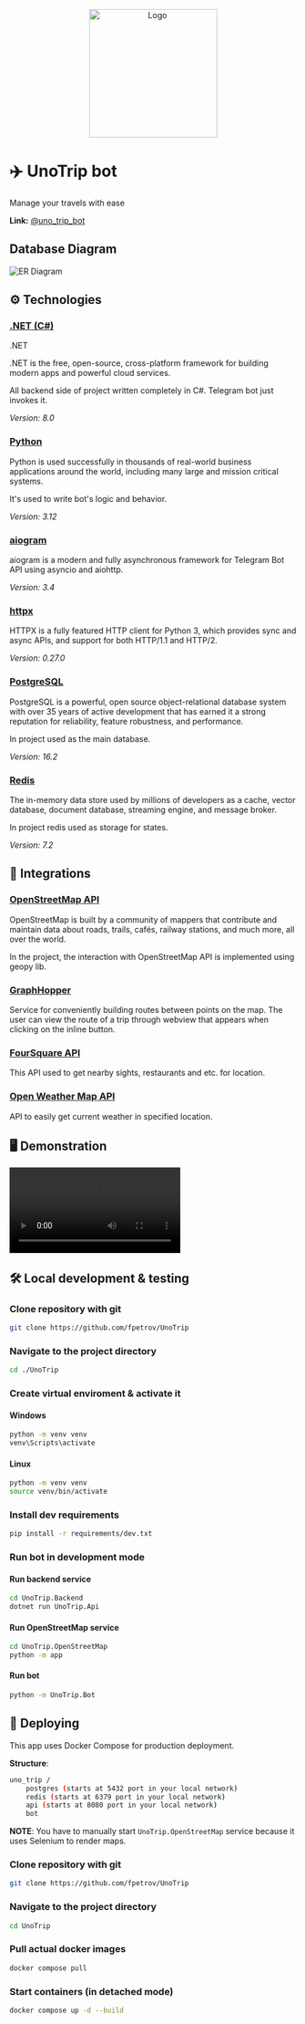 <p align="center"><img alt="Logo" height="225" width="225" src=".github/images/logo.jpg"></p>

# ✈️ UnoTrip bot

Manage your travels with ease

**Link:** [@uno_trip_bot](https://t.me/uno_trip_bot)

## Database Diagram

![ER Diagram](/.github/schemes/DataBaseScheme.png)

## ⚙️ Technologies

### [.NET (C#)](https://dotnet.microsoft.com/en-us/)

.NET 

.NET is the free, open-source, cross-platform framework for building modern apps and powerful cloud services.

All backend side of project written completely in C#. Telegram bot just invokes it.

*Version: 8.0*

### [Python](https://python.org/)

Python is used successfully in thousands of real-world business applications around the world, including many large and mission critical systems.

It's used to write bot's logic and behavior.

*Version: 3.12*

### [aiogram](https://aiogram.dev/)

aiogram is a modern and fully asynchronous framework for Telegram Bot API using asyncio and aiohttp.

*Version: 3.4*

### [httpx](https://www.sqlalchemy.org/)

HTTPX is a fully featured HTTP client for Python 3, which provides sync and async APIs, and support for both HTTP/1.1 and HTTP/2.

*Version: 0.27.0*

### [PostgreSQL](https://www.postgresql.org/)

PostgreSQL is a powerful, open source object-relational database system with over 35 years of active development that has earned it a strong reputation for reliability, feature robustness, and performance.

In project used as the main database.

*Version: 16.2*

### [Redis](https://redis.io/)

The in-memory data store used by millions of developers as a cache, vector database, document database, streaming engine, and message broker.

In project redis used as storage for states.

*Version: 7.2*

## 🤝 Integrations

### [OpenStreetMap API](https://wiki.openstreetmap.org/wiki/API)

OpenStreetMap is built by a community of mappers that contribute and maintain data about roads, trails, cafés, railway stations, and much more, all over the world.

In the project, the interaction with OpenStreetMap API is implemented using geopy lib.

### [GraphHopper](https://www.graphhopper.com/)

Service for conveniently building routes between points on the map. The user can view the route of a trip through webview that appears when clicking on the inline button.

### [FourSquare API](https://foursquare.com/)

This API used to get nearby sights, restaurants and etc. for location.

### [Open Weather Map API](https://openweathermap.org/)

API to easily get current weather in specified location.

## 🖥️ Demonstration

![Demo](/.github/gifs/demo.mp4)

## 🛠️ Local development & testing

### Clone repository with git

```bash
git clone https://github.com/fpetrov/UnoTrip
```

### Navigate to the project directory

```bash
cd ./UnoTrip
```

### Create virtual enviroment & activate it

#### Windows

```cmd
python -m venv venv
venv\Scripts\activate
```

#### Linux

```bash
python -m venv venv
source venv/bin/activate
```

### Install dev requirements

```bash
pip install -r requirements/dev.txt
```


### Run bot in development mode

#### Run backend service
```bash
cd UnoTrip.Backend
dotnet run UnoTrip.Api
```

#### Run OpenStreetMap service
```bash
cd UnoTrip.OpenStreetMap
python -m app
```

#### Run bot
```bash
python -m UnoTrip.Bot
```

## 🚀 Deploying

This app uses Docker Compose for production deployment.

**Structure**:

```bash
uno_trip /
    postgres (starts at 5432 port in your local network)
    redis (starts at 6379 port in your local network)
    api (starts at 8080 port in your local network)
    bot
```

**NOTE**: You have to manually start `UnoTrip.OpenStreetMap` service because it uses Selenium to render maps.

### Clone repository with git

```bash
git clone https://github.com/fpetrov/UnoTrip
```

### Navigate to the project directory

```bash
cd UnoTrip
```

### Pull actual docker images

```bash
docker compose pull
```

### Start containers (in detached mode)

```bash
docker compose up -d --build
```
